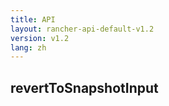 ```yaml
---
title: API
layout: rancher-api-default-v1.2
version: v1.2
lang: zh
---
```


## revertToSnapshotInput





